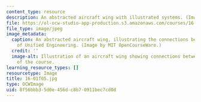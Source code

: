 ```yaml
---
content_type: resource
description: An abstracted aircraft wing with illustrated systems. (Image by MIT OCW.)
file: https://ol-ocw-studio-app-production.s3.amazonaws.com/courses/16-01-unified-engineering-i-ii-iii-iv-fall-2005-spring-2006/8f56bbb35d0e456dc8b70911bec7cd0d_16-01f05.jpg
file_type: image/jpeg
image_metadata:
  caption: An abstracted aircraft wing, illustrating the connections between the disciplines
    of Unified Engineering. (Image by MIT OpenCourseWare.)
  credit: ''
  image-alt: Illustration of an aircraft wing showing connections between the disciplines
    of the course.
learning_resource_types: []
resourcetype: Image
title: 16-01f05.jpg
type: OCWImage
uid: 8f56bbb3-5d0e-456d-c8b7-0911bec7cd0d
---
```

